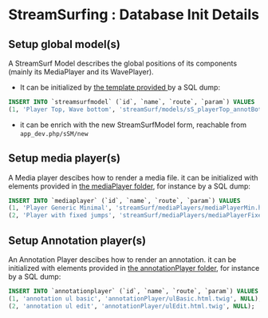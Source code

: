 # StreamSurfing : Database Init Details 

## Setup global model(s)
A StreamSurf Model describes the global positions of its components 
(mainly its MediaPlayer and its WavePlayer).
- It can be initialized by [the template provided ](streamSurf/models/sS_playerTop_annotBottom.html.twig) 
by a SQL dump:
 ```sql
INSERT INTO `streamsurfmodel` (`id`, `name`, `route`, `param`) VALUES
(1, 'Player Top, Wave bottom', 'streamSurf/models/sS_playerTop_annotBottom.html.twig', '{\'test\':42}');
```
- it can be enrich with the new StreamSurfModel form, reachable from `app_dev.php/sSM/new`

## Setup media player(s)
A Media player descibes how to render a media file. 
it can be initialized with elements provided in [the mediaPlayer folder](streamSurf/mediaPlayers/), for instance by a SQL dump:
 ```sql
INSERT INTO `mediaplayer` (`id`, `name`, `route`, `param`) VALUES
(1, 'Player Generic Minimal', 'streamSurf/mediaPlayers/mediaPlayerMin.html.twig', NULL),
(2, 'Player with fixed jumps', 'streamSurf/mediaPlayers/mediaPlayerFixedJumps.html.twig', NULL);
```

## Setup Annotation player(s)
An Annotation Player descibes how to render an annotation. 
it can be initialized with elements provided in [the annotationPlayer folder](annotationPlayer/), for instance by a SQL dump:
 ```sql
INSERT INTO `annotationplayer` (`id`, `name`, `route`, `param`) VALUES
(1, 'annotation ul basic', 'annotationPlayer/ulBasic.html.twig', NULL),
(2, 'annotation ul edit', 'annotationPlayer/ulEdit.html.twig', NULL);
```
